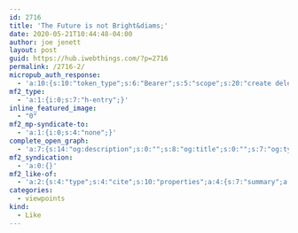 ```yaml
---
id: 2716
title: 'The Future is not Bright&diams;'
date: 2020-05-21T10:44:48-04:00
author: joe jenett
layout: post
guid: https://hub.iwebthings.com/?p=2716
permalink: /2716-2/
micropub_auth_response:
  - 'a:10:{s:10:"token_type";s:6:"Bearer";s:5:"scope";s:20:"create delete update";s:2:"me";s:27:"https://hub.iwebthings.com/";s:9:"issued_by";s:54:"https://hub.iwebthings.com/wp-json/indieauth/1.0/token";s:9:"client_id";s:20:"https://omnibear.com";s:11:"client_name";s:8:"Omnibear";s:11:"client_icon";s:29:"https://omnibear.com/logo.svg";s:9:"issued_at";i:1589193303;s:4:"user";i:1;s:13:"last_accessed";i:1590072087;}'
mf2_type:
  - 'a:1:{i:0;s:7:"h-entry";}'
inline_featured_image:
  - "0"
mf2_mp-syndicate-to:
  - 'a:1:{i:0;s:4:"none";}'
complete_open_graph:
  - 'a:7:{s:14:"og:description";s:0:"";s:8:"og:title";s:0:"";s:7:"og:type";s:0:"";s:12:"twitter:card";s:7:"summary";s:15:"twitter:creator";s:0:"";s:19:"twitter:description";s:0:"";s:8:"og:image";s:0:"";}'
mf2_syndication:
  - 'a:0:{}'
mf2_like-of:
  - 'a:2:{s:4:"type";s:4:"cite";s:10:"properties";a:4:{s:7:"summary";a:1:{i:0;s:124:"Is it wrong to get angry? I don’t watch the news like I used to but I find myself getting angry every time I do anymore...";}s:4:"name";a:1:{i:0;s:24:"The Future is not Bright";}s:3:"url";a:1:{i:0;s:69:"https://journal.chriswiegman.com/2020/05/13/the-future-is-not-bright/";}s:6:"author";a:2:{s:4:"type";a:1:{i:0;s:6:"h-card";}s:10:"properties";a:2:{s:4:"name";a:1:{i:0;s:13:"Chris Wiegman";}s:3:"url";a:1:{i:0;s:33:"https://journal.chriswiegman.com/";}}}}}'
categories:
  - viewpoints
kind:
  - Like
---
```

